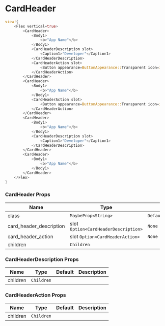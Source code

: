 # CardHeader

```rust demo
view!{
    <Flex vertical=true>
        <CardHeader>
            <Body1>
                <b>"App Name"</b>
            </Body1>
            <CardHeaderDescription slot>
                <Caption1>"Developer"</Caption1>
            </CardHeaderDescription>
            <CardHeaderAction slot>
                <Button appearance=ButtonAppearance::Transparent icon=icondata::AiMoreOutlined />
            </CardHeaderAction>
        </CardHeader>
        <CardHeader>
            <Body1>
                <b>"App Name"</b>
            </Body1>
            <CardHeaderAction slot>
                <Button appearance=ButtonAppearance::Transparent icon=icondata::AiMoreOutlined />
            </CardHeaderAction>
        </CardHeader>
        <CardHeader>
            <Body1>
                <b>"App Name"</b>
            </Body1>
            <CardHeaderDescription slot>
                <Caption1>"Developer"</Caption1>
            </CardHeaderDescription>
        </CardHeader>
        <CardHeader>
            <Body1>
                <b>"App Name"</b>
            </Body1>
        </CardHeader>
    </Flex>
}
```

### CardHeader Props

| Name                    | Type                                 | Default              | Description |
| ----------------------- | ------------------------------------ | -------------------- | ----------- |
| class                   | `MaybeProp<String>`                  | `Default::default()` |             |
| card_header_description | slot `Option<CardHeaderDescription>` | `None`               |             |
| card_header_action      | slot `Option<CardHeaderAction>`      | `None`               |             |
| children                | `Children`                           |                      |             |

### CardHeaderDescription Props

| Name     | Type       | Default | Description |
| -------- | ---------- | ------- | ----------- |
| children | `Children` |         |             |

### CardHeaderAction Props

| Name     | Type       | Default | Description |
| -------- | ---------- | ------- | ----------- |
| children | `Children` |         |             |